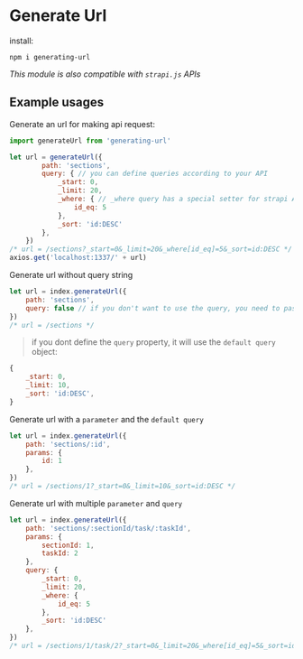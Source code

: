 # Generate Url

install:

`npm i generating-url`

*This module is also compatible with `strapi.js` APIs*

## Example usages

Generate an url for making api request:

```javascript
import generateUrl from 'generating-url'

let url = generateUrl({
        path: 'sections',
        query: { // you can define queries according to your API
            _start: 0,
            _limit: 20,
            _where: { // _where query has a special setter for strapi APIs
                id_eq: 5
            },
            _sort: 'id:DESC'
        },
    })
/* url = /sections?_start=0&_limit=20&_where[id_eq]=5&_sort=id:DESC */
axios.get('localhost:1337/' + url)
```

Generate url without query string

```javascript
let url = index.generateUrl({
    path: 'sections',
    query: false // if you don't want to use the query, you need to pass 'false' here
})
/* url = /sections */
```

>if you dont define the `query` property, it will use the `default query` object:

```javascript
{
    _start: 0,
    _limit: 10,
    _sort: 'id:DESC',
}
```

Generate url with a `parameter` and the `default query`

```javascript
let url = index.generateUrl({
    path: 'sections/:id',
    params: {
        id: 1
    },
})
/* url = /sections/1?_start=0&_limit=10&_sort=id:DESC */
```

Generate url with multiple `parameter` and `query`

```javascript
let url = index.generateUrl({
    path: 'sections/:sectionId/task/:taskId',
    params: {
        sectionId: 1,
        taskId: 2
    },
    query: {
        _start: 0,
        _limit: 20,
        _where: {
            id_eq: 5
        },
        _sort: 'id:DESC'
    },
})
/* url = /sections/1/task/2?_start=0&_limit=20&_where[id_eq]=5&_sort=id:DESC */
```
